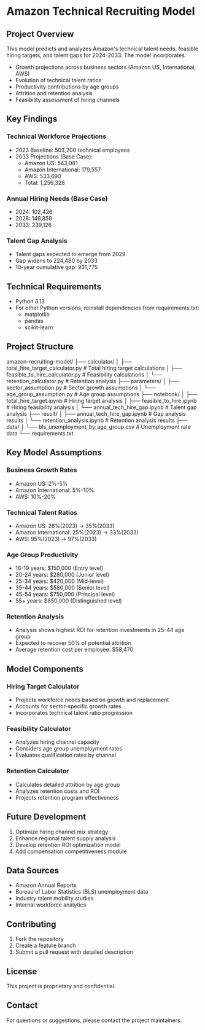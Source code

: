 # Amazon Technical Recruiting Model

## Project Overview
This model predicts and analyzes Amazon's technical talent needs, feasible hiring targets, and talent gaps for 2024-2033. The model incorporates:

- Growth projections across business sectors (Amazon US, International, AWS)
- Evolution of technical talent ratios
- Productivity contributions by age groups
- Attrition and retention analysis
- Feasibility assessment of hiring channels

## Key Findings

### Technical Workforce Projections
- 2023 Baseline: 503,200 technical employees
- 2033 Projections (Base Case):
  - Amazon US: 543,081
  - Amazon International: 179,557
  - AWS: 533,690
  - Total: 1,256,328

### Annual Hiring Needs (Base Case)
- 2024: 102,426
- 2028: 149,859
- 2033: 239,126

### Talent Gap Analysis
- Talent gaps expected to emerge from 2029
- Gap widens to 224,480 by 2033
- 10-year cumulative gap: 931,775

## Technical Requirements

- Python 3.13
- For other Python versions, reinstall dependencies from requirements.txt:
  - matplotlib
  - pandas
  - scikit-learn

## Project Structure
amazon-recruiting-model/
├── calculator/
│   ├── total_hire_target_calculator.py     # Total hiring target calculations
│   ├── feasible_to_hire_calculator.py      # Feasibility calculations
│   └── retention_calculator.py             # Retention analysis
├── parameters/
│   ├── sector_assumption.py                # Sector growth assumptions
│   └── age_group_assumption.py             # Age group assumptions
├── notebook/
│   ├── total_hire_target.ipynb            # Hiring target analysis
│   ├── feasible_to_hire.ipynb             # Hiring feasibility analysis
│   └── annual_tech_hire_gap.ipynb         # Talent gap analysis
├── result/
│   ├── annual_tech_hire_gap.ipynb         # Gap analysis results
│   └── retention_analysis.ipynb           # Retention analysis results
├── data/
│   └── bls_unemployment_by_age_group.csv   # Unemployment rate data
└── requirements.txt

## Key Model Assumptions

### Business Growth Rates
- Amazon US: 2%-5%
- Amazon International: 5%-10%
- AWS: 10%-20%

### Technical Talent Ratios
- Amazon US: 28%(2023) → 35%(2033)
- Amazon International: 25%(2023) → 33%(2033)
- AWS: 95%(2023) → 97%(2033)

### Age Group Productivity
- 16-19 years: $150,000 (Entry level)
- 20-24 years: $280,000 (Junior level)
- 25-34 years: $420,000 (Mid-level)
- 35-44 years: $580,000 (Senior level)
- 45-54 years: $750,000 (Principal level)
- 55+ years: $850,000 (Distinguished level)

### Retention Analysis
- Analysis shows highest ROI for retention investments in 25-44 age group
- Expected to recover 50% of potential attrition
- Average retention cost per employee: $58,470

## Model Components

### Hiring Target Calculator
- Projects workforce needs based on growth and replacement
- Accounts for sector-specific growth rates
- Incorporates technical talent ratio progression

### Feasibility Calculator
- Analyzes hiring channel capacity
- Considers age group unemployment rates
- Evaluates qualification rates by channel

### Retention Calculator
- Calculates detailed attrition by age group
- Analyzes retention costs and ROI
- Projects retention program effectiveness

## Future Development

1. Optimize hiring channel mix strategy
2. Enhance regional talent supply analysis
3. Develop retention ROI optimization model
4. Add compensation competitiveness module

## Data Sources

- Amazon Annual Reports
- Bureau of Labor Statistics (BLS) unemployment data
- Industry talent mobility studies
- Internal workforce analytics

## Contributing

1. Fork the repository
2. Create a feature branch
3. Submit a pull request with detailed description

## License

This project is proprietary and confidential.

## Contact

For questions or suggestions, please contact the project maintainers.

